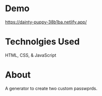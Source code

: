 # Demo

https://dainty-puppy-38b1ba.netlify.app/

# Technolgies Used

HTML, CSS, & JavaScript

# About

A generator to create two custom passwprds.
